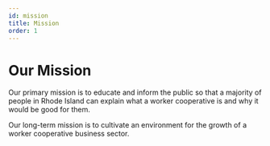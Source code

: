 ```yaml
---
id: mission
title: Mission
order: 1
---
```


# Our Mission

Our primary mission  is to educate and inform the public so that a majority of people in Rhode Island can explain what a worker cooperative is and why it would be good for them.

Our long-term mission is to cultivate an environment for the growth of a worker cooperative business sector.
